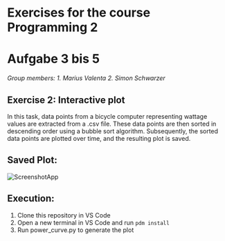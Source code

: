 
# Exercises for the course Programming 2
# Aufgabe 3 bis 5
*Group members:*
*1. Marius Valenta*
*2. Simon Schwarzer*

## Exercise 2: Interactive plot

In this task, data points from a bicycle computer representing wattage values are extracted from a .csv file. These data points are then sorted in descending order using a bubble sort algorithm. Subsequently, the sorted data points are plotted over time, and the resulting plot is saved.

## Saved Plot:
![ScreenshotApp](power_curve.png)

## Execution:
1. Clone this repository in VS Code
2. Open a new terminal in VS Code and run `pdm install`
3. Run power_curve.py to generate the plot
